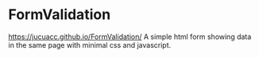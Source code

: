 # FormValidation
 https://jucuacc.github.io/FormValidation/
A simple html form showing data in the same page with minimal css and javascript.
